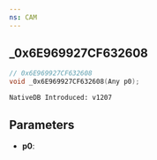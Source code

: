 ```yaml
---
ns: CAM
---
```

## _0x6E969927CF632608

```c
// 0x6E969927CF632608
void _0x6E969927CF632608(Any p0);
```

```
NativeDB Introduced: v1207
```

## Parameters
* **p0**:
